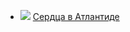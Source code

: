 * ![](/books/prose_counter/Стивен%20Кинг/Сердца%20в%20Атлантиде.jpg) [Сердца в Атлантиде](/books/prose_counter/Стивен%20Кинг/Сердца%20в%20Атлантиде)